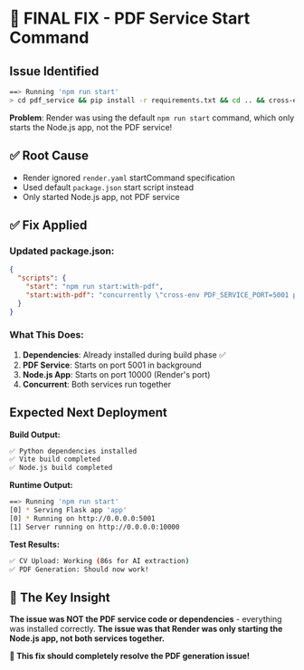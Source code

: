 # 🎯 FINAL FIX - PDF Service Start Command

## Issue Identified
```bash
==> Running 'npm run start'
> cd pdf_service && pip install -r requirements.txt && cd .. && cross-env NODE_ENV=production node dist/index.js
```

**Problem**: Render was using the default `npm run start` command, which only starts the Node.js app, not the PDF service!

## ✅ Root Cause
- Render ignored `render.yaml` startCommand specification
- Used default `package.json` start script instead
- Only started Node.js app, not PDF service

## ✅ Fix Applied

### **Updated package.json:**
```json
{
  "scripts": {
    "start": "npm run start:with-pdf",
    "start:with-pdf": "concurrently \"cross-env PDF_SERVICE_PORT=5001 python pdf_service/app.py\" \"cross-env NODE_ENV=production node dist/index.js\""
  }
}
```

### **What This Does:**
1. **Dependencies**: Already installed during build phase ✅
2. **PDF Service**: Starts on port 5001 in background
3. **Node.js App**: Starts on port 10000 (Render's port)
4. **Concurrent**: Both services run together

## Expected Next Deployment

**Build Output:**
```bash
✅ Python dependencies installed
✅ Vite build completed
✅ Node.js build completed
```

**Runtime Output:**
```bash
==> Running 'npm run start'
[0] * Serving Flask app 'app'
[0] * Running on http://0.0.0.0:5001
[1] Server running on http://0.0.0.0:10000
```

**Test Results:**
```bash
✅ CV Upload: Working (86s for AI extraction)
✅ PDF Generation: Should now work!
```

## 🎯 The Key Insight

**The issue was NOT the PDF service code or dependencies** - everything was installed correctly. **The issue was that Render was only starting the Node.js app, not both services together.**

**🎉 This fix should completely resolve the PDF generation issue!**

